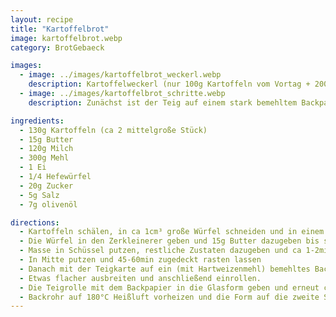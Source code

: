 ```yaml
---
layout: recipe
title: "Kartoffelbrot"
image: kartoffelbrot.webp
category: BrotGebaeck

images:
  - image: ../images/kartoffelbrot_weckerl.webp
    description: Kartoffelweckerl (nur 100g Kartoffeln vom Vortag + 200ml Wasser in Zerkleinerer) + 300g Mehl 1/4 Hefe, 20g Zucker, 5g Salz, 30g Olivenöl. Auf gut bemehltes Backpapier; in 8 Stk teilen, rund formen, 30min gehen lassen, Besprühen und mit Sesam belegen; bei 200°C Ober/Unterhitze 15min ins Rohr
  - image: ../images/kartoffelbrot_schritte.webp
    description: Zunächst ist der Teig auf einem stark bemehltem Backpapier, danach oben Mehl und etwas flach drücken, danach einrollen und in Glasform geben

ingredients:
  - 130g Kartoffeln (ca 2 mittelgroße Stück)
  - 15g Butter
  - 120g Milch
  - 300g Mehl
  - 1 Ei
  - 1/4 Hefewürfel
  - 20g Zucker
  - 5g Salz
  - 7g olivenöl

directions:
  - Kartoffeln schälen, in ca 1cm³ große Würfel schneiden und in einem Topf mit Salzwasser (alle Würfel sollen bedeckt sein) aufkochen und ca 15min auf Stufe 7 kochen bis sie weich sind
  - Die Würfel in den Zerkleinerer geben und 15g Butter dazugeben bis sie etwas geschmolzen ist. Danach die Milch dazugeben und zerkleinern bis es eine homogene Masse ist (bei mehligen Kartoffeln könnte man sie auch stampfen)
  - Masse in Schüssel putzen, restliche Zustaten dazugeben und ca 1-2min Stufe 2 danach 5min Stufe 3 kneten
  - In Mitte putzen und 45-60min zugedeckt rasten lassen
  - Danach mit der Teigkarte auf ein (mit Hartweizenmehl) bemehltes Backpapier putzen und darauf noch etwas Mehl geben (Ziel ist dass es nicht anklebt)
  - Etwas flacher ausbreiten und anschließend einrollen.
  - Die Teigrolle mit dem Backpapier in die Glasform geben und erneut ca 45min zugedeckt rasten lassen
  - Backrohr auf 180°C Heißluft vorheizen und die Form auf die zweite Schiene von unten stellen und ca 20-25min lang backen
---
```

